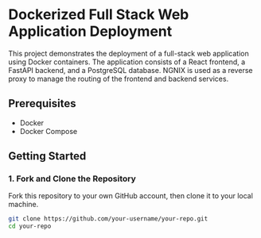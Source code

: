 # Dockerized Full Stack Web Application Deployment

This project demonstrates the deployment of a full-stack web application using Docker containers. The application consists of a React frontend, a FastAPI backend, and a PostgreSQL database. NGNIX is used as a reverse proxy to manage the routing of the frontend and backend services.

## Prerequisites

- Docker
- Docker Compose


## Getting Started

### 1. Fork and Clone the Repository

Fork this repository to your own GitHub account, then clone it to your local machine.

```sh
git clone https://github.com/your-username/your-repo.git
cd your-repo



